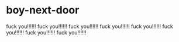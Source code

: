 # boy-next-door
fuck you!!!!!!
fuck you!!!!!!
fuck you!!!!!!
fuck you!!!!!!
fuck you!!!!!!
fuck you!!!!!!
fuck you!!!!!!
fuck you!!!!!!
